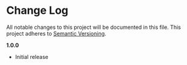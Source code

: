 # Change Log

All notable changes to this project will be documented in this file.
This project adheres to [Semantic Versioning](http://semver.org/).

**1.0.0**

- Initial release
